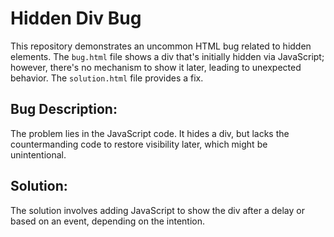 # Hidden Div Bug

This repository demonstrates an uncommon HTML bug related to hidden elements.  The `bug.html` file shows a div that's initially hidden via JavaScript;  however, there's no mechanism to show it later, leading to unexpected behavior. The `solution.html` file provides a fix.

## Bug Description:
The problem lies in the JavaScript code.  It hides a div, but lacks the countermanding code to restore visibility later, which might be unintentional.

## Solution:
The solution involves adding JavaScript to show the div after a delay or based on an event, depending on the intention.